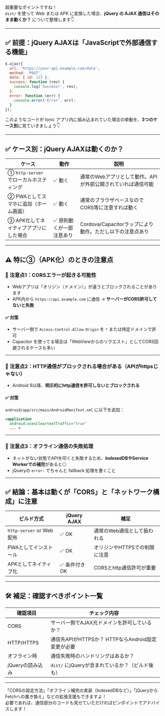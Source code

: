 超重要なポイントですね！  
`dist/` を使って Web または APK に変換した場合、**jQuery の AJAX 通信はそのまま動くか？** について整理します👇

---

## ✅ 前提：jQuery AJAXは「JavaScriptで外部通信する機能」

```javascript
$.ajax({
  url: 'https://your-api.example.com/data',
  method: 'POST',
  data: { id: 123 },
  success: function (res) {
    console.log('Success!', res);
  },
  error: function (err) {
    console.error('Error', err);
  }
});
```

このようなコードが Ionic アプリ内に組み込まれていた場合の挙動を、**3つのケース別**に見ていきましょう👇

---

## ✅ ケース別：jQuery AJAXは動くのか？

| ケース | 動作 | 説明 |
|--------|------|------|
| ① `http-server` でローカルホスティング | ✅ 動く | 通常のWebアプリとして動作。APIが外部公開されていれば通信可能 |
| ② PWAとしてスマホに追加（ホーム画面） | ✅ 動く | 通常のブラウザベースなのでCORS等に注意すれば動く |
| ③ APK化してネイティブアプリにした場合 | ✅ 原則動くが一部注意あり | Cordova/Capacitorラップにより動作。ただし以下の注意点あり |

---

## ⚠️ 特に③（APK化）のときの注意点

### 🧱 注意点1：**CORSエラーが起きる可能性**
- Webアプリは「オリジン（ドメイン）」が違うとブロックされることがあります
- APK内から `https://api.example.com` に通信 → **サーバーがCORS許可してないと失敗**

#### ✅ 対策
- サーバー側で `Access-Control-Allow-Origin` を `*` または特定ドメインで許可
- Capacitor を使ってる場合は「WebViewからのリクエスト」としてCORS回避されるケースも多い

---

### 🧱 注意点2：**HTTP通信がブロックされる場合がある（APIがhttpsじゃない）**
- Android 9以降、**明示的にhttp通信を許可しないとブロックされる**

#### ✅ 対策
`android/app/src/main/AndroidManifest.xml` に以下を追加：

```xml
<application
  android:usesCleartextTraffic="true"
  ... >
```

---

### 🧱 注意点3：**オフライン通信の失敗処理**
- ネットがない状態でAPIを叩くと失敗するため、**IndexedDBやService Workerでの補完**があると◎
- jQueryの `error:` でちゃんと fallback 処理を書くこと

---

## ✅ 結論：基本は動くが「CORS」と「ネットワーク構成」に注意

| ビルド方式 | jQuery AJAX | 補足 |
|-------------|--------------|------|
| `http-server` or Web配布 | ✅ OK | 通常のWeb通信として扱われる |
| PWAとしてインストール | ✅ OK | オリジンやHTTPSでの制限に注意 |
| APKとしてネイティブ化 | ✅ 条件付きOK | CORSとhttp通信許可が重要 |

---

## 🛠 補足：確認すべきポイント一覧

| 確認項目 | チェック内容 |
|----------|--------------|
| CORS | サーバー側でAJAX元ドメインを許可しているか？ |
| HTTP/HTTPS | 通信先APIがHTTPSか？ HTTPならAndroid設定変更が必要 |
| オフライン時 | 通信失敗時のハンドリングはあるか？ |
| jQueryの読み込み | `dist/` にjQueryが含まれているか？（ビルド後も） |

---

「CORSの設定方法」「オフライン補完の実装（IndexedDBなど）」「jQueryからFetchへの置き換え」などの拡張支援もできますよ！  
必要であれば、通信部分のコードも見せていただければピンポイントでアドバイスします！